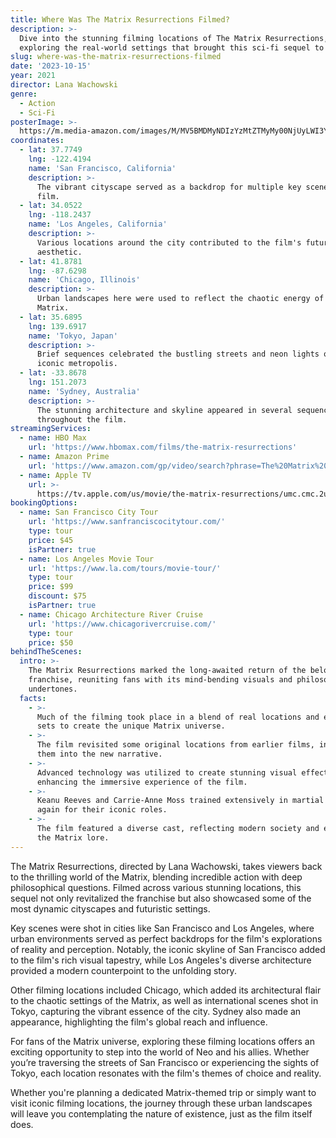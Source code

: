 ```yaml
---
title: Where Was The Matrix Resurrections Filmed?
description: >-
  Dive into the stunning filming locations of The Matrix Resurrections,
  exploring the real-world settings that brought this sci-fi sequel to life.
slug: where-was-the-matrix-resurrections-filmed
date: '2023-10-15'
year: 2021
director: Lana Wachowski
genre:
  - Action
  - Sci-Fi
posterImage: >-
  https://m.media-amazon.com/images/M/MV5BMDMyNDIzYzMtZTMyMy00NjUyLWI3Y2MtYzYzOGE1NzQ1MTBiXkEyXkFqcGc@._V1_SX300.jpg
coordinates:
  - lat: 37.7749
    lng: -122.4194
    name: 'San Francisco, California'
    description: >-
      The vibrant cityscape served as a backdrop for multiple key scenes in the
      film.
  - lat: 34.0522
    lng: -118.2437
    name: 'Los Angeles, California'
    description: >-
      Various locations around the city contributed to the film's futuristic
      aesthetic.
  - lat: 41.8781
    lng: -87.6298
    name: 'Chicago, Illinois'
    description: >-
      Urban landscapes here were used to reflect the chaotic energy of the
      Matrix.
  - lat: 35.6895
    lng: 139.6917
    name: 'Tokyo, Japan'
    description: >-
      Brief sequences celebrated the bustling streets and neon lights of this
      iconic metropolis.
  - lat: -33.8678
    lng: 151.2073
    name: 'Sydney, Australia'
    description: >-
      The stunning architecture and skyline appeared in several sequences
      throughout the film.
streamingServices:
  - name: HBO Max
    url: 'https://www.hbomax.com/films/the-matrix-resurrections'
  - name: Amazon Prime
    url: 'https://www.amazon.com/gp/video/search?phrase=The%20Matrix%20Resurrections'
  - name: Apple TV
    url: >-
      https://tv.apple.com/us/movie/the-matrix-resurrections/umc.cmc.2ub4jh75vwxqpt0qcklshh9e3
bookingOptions:
  - name: San Francisco City Tour
    url: 'https://www.sanfranciscocitytour.com/'
    type: tour
    price: $45
    isPartner: true
  - name: Los Angeles Movie Tour
    url: 'https://www.la.com/tours/movie-tour/'
    type: tour
    price: $99
    discount: $75
    isPartner: true
  - name: Chicago Architecture River Cruise
    url: 'https://www.chicagorivercruise.com/'
    type: tour
    price: $50
behindTheScenes:
  intro: >-
    The Matrix Resurrections marked the long-awaited return of the beloved
    franchise, reuniting fans with its mind-bending visuals and philosophical
    undertones.
  facts:
    - >-
      Much of the filming took place in a blend of real locations and elaborate
      sets to create the unique Matrix universe.
    - >-
      The film revisited some original locations from earlier films, integrating
      them into the new narrative.
    - >-
      Advanced technology was utilized to create stunning visual effects,
      enhancing the immersive experience of the film.
    - >-
      Keanu Reeves and Carrie-Anne Moss trained extensively in martial arts once
      again for their iconic roles.
    - >-
      The film featured a diverse cast, reflecting modern society and expanding
      the Matrix lore.
---
```


<MatrixResurrectionsGuide />

The Matrix Resurrections, directed by Lana Wachowski, takes viewers back to the thrilling world of the Matrix, blending incredible action with deep philosophical questions. Filmed across various stunning locations, this sequel not only revitalized the franchise but also showcased some of the most dynamic cityscapes and futuristic settings.

Key scenes were shot in cities like San Francisco and Los Angeles, where urban environments served as perfect backdrops for the film's explorations of reality and perception. Notably, the iconic skyline of San Francisco added to the film's rich visual tapestry, while Los Angeles's diverse architecture provided a modern counterpoint to the unfolding story.

Other filming locations included Chicago, which added its architectural flair to the chaotic settings of the Matrix, as well as international scenes shot in Tokyo, capturing the vibrant essence of the city. Sydney also made an appearance, highlighting the film's global reach and influence.

For fans of the Matrix universe, exploring these filming locations offers an exciting opportunity to step into the world of Neo and his allies. Whether you’re traversing the streets of San Francisco or experiencing the sights of Tokyo, each location resonates with the film's themes of choice and reality.

Whether you're planning a dedicated Matrix-themed trip or simply want to visit iconic filming locations, the journey through these urban landscapes will leave you contemplating the nature of existence, just as the film itself does.
